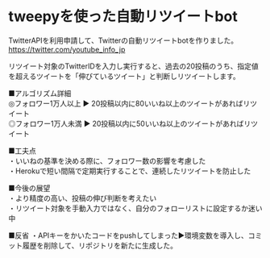 # tweepyを使った自動リツイートbot

TwitterAPIを利用申請して、Twitterの自動リツイートbotを作りました。
https://twitter.com/youtube_info_jp

リツイート対象のTwitterIDを入力し実行すると、過去の20投稿のうち、指定値を超えるツイートを「伸びているツイート」と判断しリツイートします。

■アルゴリズム詳細  
◎フォロワー1万人以上 ▶︎ 20投稿以内に80いいね以上のツイートがあればリツイート  
◎フォロワー1万人未満 ▶︎ 20投稿以内に50いいね以上のツイートがあればリツイート  

■工夫点    
・いいねの基準を決める際に、フォロワー数の影響を考慮した  
・Herokuで短い間隔で定期実行することで、連続したリツイートを防止した  

■今後の展望  
・より精度の高い、投稿の伸び判断を考えたい  
・リツイート対象を手動入力ではなく、自分のフォローリストに設定するか迷い中  


■反省
・APIキーをかいたコードをpushしてしまった▶︎環境変数を導入し、コミット履歴を削除して、リポジトリを新たに生成した。
